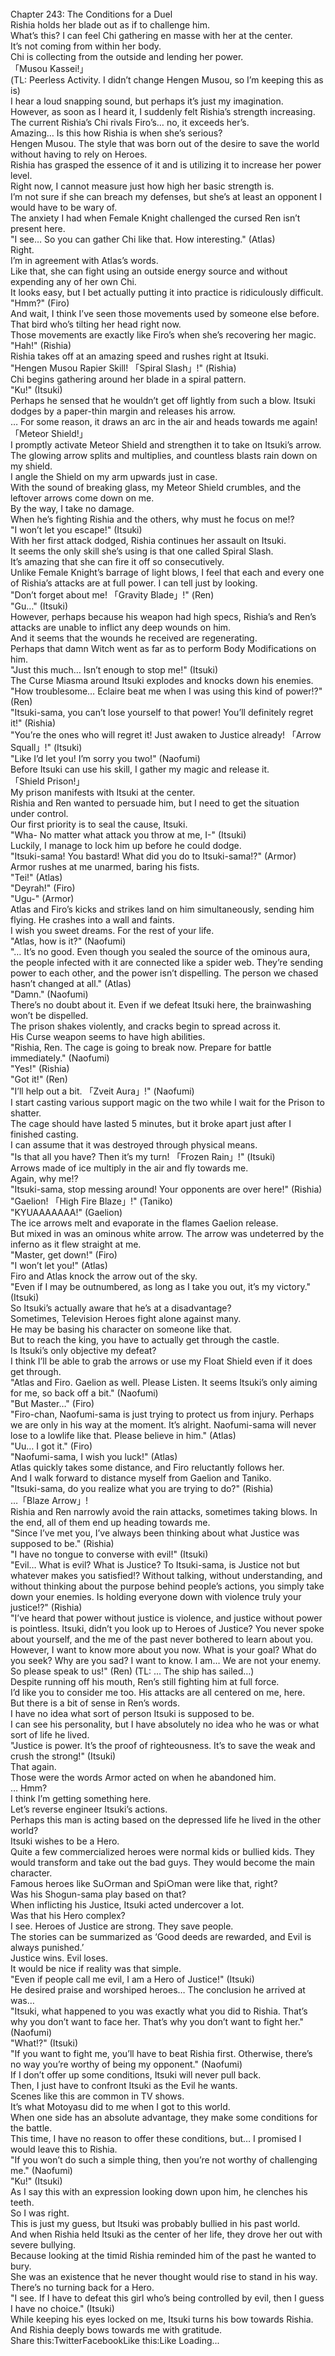 <br/>
Chapter 243: The Conditions for a Duel<br/>
Rishia holds her blade out as if to challenge him.<br/>
What’s this? I can feel Chi gathering en masse with her at the center.<br/>
It’s not coming from within her body.<br/>
Chi is collecting from the outside and lending her power.<br/>
「Musou Kassei!」<br/>
(TL: Peerless Activity. I didn’t change Hengen Musou, so I’m keeping this as is)<br/>
I hear a loud snapping sound, but perhaps it’s just my imagination.<br/>
However, as soon as I heard it, I suddenly felt Rishia’s strength increasing.<br/>
The current Rishia’s Chi rivals Firo’s… no, it exceeds her’s.<br/>
Amazing… Is this how Rishia is when she’s serious?<br/>
Hengen Musou. The style that was born out of the desire to save the world without having to rely on Heroes.<br/>
Rishia has grasped the essence of it and is utilizing it to increase her power level.<br/>
Right now, I cannot measure just how high her basic strength is.<br/>
I’m not sure if she can breach my defenses, but she’s at least an opponent I would have to be wary of.<br/>
The anxiety I had when Female Knight challenged the cursed Ren isn’t present here.<br/>
"I see… So you can gather Chi like that. How interesting." (Atlas)<br/>
Right.<br/>
I’m in agreement with Atlas’s words.<br/>
Like that, she can fight using an outside energy source and without expending any of her own Chi.<br/>
It looks easy, but I bet actually putting it into practice is ridiculously difficult.<br/>
"Hmm?" (Firo)<br/>
And wait, I think I’ve seen those movements used by someone else before.<br/>
That bird who’s tilting her head right now.<br/>
Those movements are exactly like Firo’s when she’s recovering her magic.<br/>
"Hah!" (Rishia)<br/>
Rishia takes off at an amazing speed and rushes right at Itsuki.<br/>
"Hengen Musou Rapier Skill! 「Spiral Slash」!" (Rishia)<br/>
Chi begins gathering around her blade in a spiral pattern.<br/>
"Ku!" (Itsuki)<br/>
Perhaps he sensed that he wouldn’t get off lightly from such a blow. Itsuki dodges by a paper-thin margin and releases his arrow.<br/>
… For some reason, it draws an arc in the air and heads towards me again!<br/>
「Meteor Shield!」<br/>
I promptly activate Meteor Shield and strengthen it to take on Itsuki’s arrow.<br/>
The glowing arrow splits and multiplies, and countless blasts rain down on my shield.<br/>
I angle the Shield on my arm upwards just in case.<br/>
With the sound of breaking glass, my Meteor Shield crumbles, and the leftover arrows come down on me.<br/>
By the way, I take no damage.<br/>
When he’s fighting Rishia and the others, why must he focus on me!?<br/>
"I won’t let you escape!" (Itsuki)<br/>
With her first attack dodged, Rishia continues her assault on Itsuki.<br/>
It seems the only skill she’s using is that one called Spiral Slash.<br/>
It’s amazing that she can fire it off so consecutively.<br/>
Unlike Female Knight’s barrage of light blows, I feel that each and every one of Rishia’s attacks are at full power. I can tell just by looking.<br/>
"Don’t forget about me! 「Gravity Blade」!" (Ren)<br/>
"Gu…" (Itsuki)<br/>
However, perhaps because his weapon had high specs, Rishia’s and Ren’s attacks are unable to inflict any deep wounds on him.<br/>
And it seems that the wounds he received are regenerating.<br/>
Perhaps that damn Witch went as far as to perform Body Modifications on him.<br/>
"Just this much… Isn’t enough to stop me!" (Itsuki)<br/>
The Curse Miasma around Itsuki explodes and knocks down his enemies.<br/>
"How troublesome… Eclaire beat me when I was using this kind of power!?" (Ren)<br/>
"Itsuki-sama, you can’t lose yourself to that power! You’ll definitely regret it!" (Rishia)<br/>
"You’re the ones who will regret it! Just awaken to Justice already! 「Arrow Squall」!" (Itsuki)<br/>
"Like I’d let you! I’m sorry you two!" (Naofumi)<br/>
Before Itsuki can use his skill, I gather my magic and release it.<br/>
「Shield Prison!」<br/>
My prison manifests with Itsuki at the center.<br/>
Rishia and Ren wanted to persuade him, but I need to get the situation under control.<br/>
Our first priority is to seal the cause, Itsuki.<br/>
"Wha- No matter what attack you throw at me, I-" (Itsuki)<br/>
Luckily, I manage to lock him up before he could dodge.<br/>
"Itsuki-sama! You bastard! What did you do to Itsuki-sama!?" (Armor)<br/>
Armor rushes at me unarmed, baring his fists.<br/>
"Tei!" (Atlas)<br/>
"Deyrah!" (Firo)<br/>
"Ugu-" (Armor)<br/>
Atlas and Firo’s kicks and strikes land on him simultaneously, sending him flying. He crashes into a wall and faints.<br/>
I wish you sweet dreams. For the rest of your life.<br/>
"Atlas, how is it?" (Naofumi)<br/>
"… It’s no good. Even though you sealed the source of the ominous aura, the people infected with it are connected like a spider web. They’re sending power to each other, and the power isn’t dispelling. The person we chased hasn’t changed at all." (Atlas)<br/>
"Damn." (Naofumi)<br/>
There’s no doubt about it. Even if we defeat Itsuki here, the brainwashing won’t be dispelled.<br/>
The prison shakes violently, and cracks begin to spread across it.<br/>
His Curse weapon seems to have high abilities.<br/>
"Rishia, Ren. The cage is going to break now. Prepare for battle immediately." (Naofumi)<br/>
"Yes!" (Rishia)<br/>
"Got it!" (Ren)<br/>
"I’ll help out a bit. 「Zveit Aura」!" (Naofumi)<br/>
I start casting various support magic on the two while I wait for the Prison to shatter.<br/>
The cage should have lasted 5 minutes, but it broke apart just after I finished casting.<br/>
I can assume that it was destroyed through physical means.<br/>
"Is that all you have? Then it’s my turn! 「Frozen Rain」!" (Itsuki)<br/>
Arrows made of ice multiply in the air and fly towards me.<br/>
Again, why me!?<br/>
"Itsuki-sama, stop messing around! Your opponents are over here!" (Rishia)<br/>
"Gaelion! 「High Fire Blaze」!" (Taniko)<br/>
"KYUAAAAAAA!" (Gaelion)<br/>
The ice arrows melt and evaporate in the flames Gaelion release.<br/>
But mixed in was an ominous white arrow. The arrow was undeterred by the inferno as it flew straight at me.<br/>
"Master, get down!" (Firo)<br/>
"I won’t let you!" (Atlas)<br/>
Firo and Atlas knock the arrow out of the sky.<br/>
"Even if I may be outnumbered, as long as I take you out, it’s my victory." (Itsuki)<br/>
So Itsuki’s actually aware that he’s at a disadvantage?<br/>
Sometimes, Television Heroes fight alone against many.<br/>
He may be basing his character on someone like that.<br/>
But to reach the king, you have to actually get through the castle.<br/>
Is Itsuki’s only objective my defeat?<br/>
I think I’ll be able to grab the arrows or use my Float Shield even if it does get through.<br/>
"Atlas and Firo. Gaelion as well. Please Listen. It seems Itsuki’s only aiming for me, so back off a bit." (Naofumi)<br/>
"But Master…" (Firo)<br/>
"Firo-chan, Naofumi-sama is just trying to protect us from injury. Perhaps we are only in his way at the moment. It’s alright. Naofumi-sama will never lose to a lowlife like that. Please believe in him." (Atlas)<br/>
"Uu… I got it." (Firo)<br/>
"Naofumi-sama, I wish you luck!" (Atlas)<br/>
Atlas quickly takes some distance, and Firo reluctantly follows her.<br/>
And I walk forward to distance myself from Gaelion and Taniko.<br/>
"Itsuki-sama, do you realize what you are trying to do?" (Rishia)<br/>
…「Blaze Arrow」!<br/>
Rishia and Ren narrowly avoid the rain attacks, sometimes taking blows. In the end, all of them end up heading towards me.<br/>
"Since I’ve met you, I’ve always been thinking about what Justice was supposed to be." (Rishia)<br/>
"I have no tongue to converse with evil!" (Itsuki)<br/>
"Evil… What is evil? What is Justice? To Itsuki-sama, is Justice not but whatever makes you satisfied!? Without talking, without understanding, and without thinking about the purpose behind people’s actions, you simply take down your enemies. Is holding everyone down with violence truly your justice!?" (Rishia)<br/>
"I’ve heard that power without justice is violence, and justice without power is pointless. Itsuki, didn’t you look up to Heroes of Justice? You never spoke about yourself, and the me of the past never bothered to learn about you. However, I want to know more about you now. What is your goal? What do you seek? Why are you sad? I want to know. I am… We are not your enemy. So please speak to us!" (Ren) (TL: … The ship has sailed…)<br/>
Despite running off his mouth, Ren’s still fighting him at full force.<br/>
I’d like you to consider me too. His attacks are all centered on me, here.<br/>
But there is a bit of sense in Ren’s words.<br/>
I have no idea what sort of person Itsuki is supposed to be.<br/>
I can see his personality, but I have absolutely no idea who he was or what sort of life he lived.<br/>
"Justice is power. It’s the proof of righteousness. It’s to save the weak and crush the strong!" (Itsuki)<br/>
That again.<br/>
Those were the words Armor acted on when he abandoned him.<br/>
… Hmm?<br/>
I think I’m getting something here.<br/>
Let’s reverse engineer Itsuki’s actions.<br/>
Perhaps this man is acting based on the depressed life he lived in the other world?<br/>
Itsuki wishes to be a Hero.<br/>
Quite a few commercialized heroes were normal kids or bullied kids. They would transform and take out the bad guys. They would become the main character.<br/>
Famous heroes like Su○rman and Spi○man were like that, right?<br/>
Was his Shogun-sama play based on that?<br/>
When inflicting his Justice, Itsuki acted undercover a lot.<br/>
Was that his Hero complex?<br/>
I see. Heroes of Justice are strong. They save people.<br/>
The stories can be summarized as ‘Good deeds are rewarded, and Evil is always punished.’<br/>
Justice wins. Evil loses.<br/>
It would be nice if reality was that simple.<br/>
"Even if people call me evil, I am a Hero of Justice!" (Itsuki)<br/>
He desired praise and worshiped heroes… The conclusion he arrived at was…<br/>
"Itsuki, what happened to you was exactly what you did to Rishia. That’s why you don’t want to face her. That’s why you don’t want to fight her." (Naofumi)<br/>
"What!?" (Itsuki)<br/>
"If you want to fight me, you’ll have to beat Rishia first. Otherwise, there’s no way you’re worthy of being my opponent." (Naofumi)<br/>
If I don’t offer up some conditions, Itsuki will never pull back.<br/>
Then, I just have to confront Itsuki as the Evil he wants.<br/>
Scenes like this are common in TV shows.<br/>
It’s what Motoyasu did to me when I got to this world.<br/>
When one side has an absolute advantage, they make some conditions for the battle.<br/>
This time, I have no reason to offer these conditions, but… I promised I would leave this to Rishia.<br/>
"If you won’t do such a simple thing, then you’re not worthy of challenging me." (Naofumi)<br/>
"Ku!" (Itsuki)<br/>
As I say this with an expression looking down upon him, he clenches his teeth.<br/>
So I was right.<br/>
This is just my guess, but Itsuki was probably bullied in his past world.<br/>
And when Rishia held Itsuki as the center of her life, they drove her out with severe bullying.<br/>
Because looking at the timid Rishia reminded him of the past he wanted to bury.<br/>
She was an existence that he never thought would rise to stand in his way.<br/>
There’s no turning back for a Hero.<br/>
"I see. If I have to defeat this girl who’s being controlled by evil, then I guess I have no choice." (Itsuki)<br/>
While keeping his eyes locked on me, Itsuki turns his bow towards Rishia.<br/>
And Rishia deeply bows towards me with gratitude.<br/>
Share this:TwitterFacebookLike this:Like Loading... <br/>
